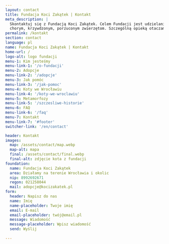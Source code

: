 ```yaml
---
layout: contact
title: Fundacja Koci Zakątek | Kontakt
meta_description: |
  Skontaktuj się z Fundacją Koci Zakątek. Celem Fundacji jest udzielanie pomocy
  chorym, krzywdzonym, porzuconym zwierzętom. Szczególną opieką otaczamy koty.
permalink: /kontakt
section: contact
language: pl
name: Fundacja Koci Zakątek | Kontakt
home-url: /
logo-alt: logo fundacji
menu-1: Kim jesteśmy
menu-link-1: '/o-fundacji'
menu-2: Adopcje
menu-link-2: '/adopcje'
menu-3: Jak pomóc
menu-link-3: '/jak-pomoc'
menu-4: Koty we Wrocławiu
menu-link-4: '/koty-we-wroclawiu'
menu-5: Metamorfozy
menu-link-5: '/szczesliwe-historie'
menu-6: FAQ
menu-link-6: '/faq'
menu-7: Kontakt
menu-link-7: '#footer'
switcher-link: '/en/contact'

header: Kontakt
images:
  map: /assets/contact/map.webp
  map-alt: mapa
  final: /assets/contact/final.webp
  final-alt: zdjęcie kota z fundacji
foundation:
  name: Fundacja Koci Zakątek
  area: Działamy na terenie Wrocławia i okolic
  nip: 8992692671
  regon: 021258044
  mail: adopcje@kocizakatek.pl
form:
  header: Napisz do nas
  name: Imię
  name-placeholder: Twoje imię
  email: E-mail
  email-placeholder: twój@email.pl
  message: Wiadomość
  message-placeholder: Wpisz wiadomość
  send: Wyślij
  
---
```

